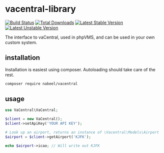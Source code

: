 # vacentral-library

[![Build Status](https://travis-ci.org/nabeelio/vacentral-library.svg)](https://travis-ci.org/nabeelio/vacentral-library) [![Total Downloads](https://poser.pugx.org/nabeel/vacentral/downloads)](https://packagist.org/packages/nabeel/vacentral) [![Latest Stable Version](https://poser.pugx.org/nabeel/vacentral/v/stable)](https://packagist.org/packages/nabeel/vacentral) [![Latest Unstable Version](https://poser.pugx.org/nabeel/vacentral/v/unstable)](https://packagist.org/packages/nabeel/vacentral)

The interface to vaCentral, used in phpVMS, and can be used in your own custom system.

## installation

Installation is easiest using composer. Autoloading should take care of the rest. 

```bash
composer require nabeel/vacentral
```

## usage

```php
use VaCentral\VaCentral;

$client = new VaCentral();
$client->setApiKey('YOUR API KEY');

# Look up an airport, returns an instance of \Vacentral\Models\Airport
$airport = $client->getAirport('KJFK');

echo $airport->icao; // Will write out KJFK
```
